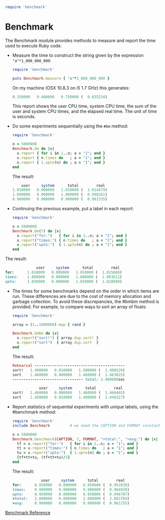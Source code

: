 
```ruby
require 'benchmark'
```

# Benchmark

The Benchmark module provides methods to measure and report the time
used to execute Ruby code.

* Measure the time to construct the string given by the expression
  `"a"*1_000_000_000`:   
  
  ```ruby
  require 'benchmark'
  
  puts Benchmark.measure { "a"*1_000_000_000 }
  ```
  
  On my machine (OSX 10.8.3 on i5 1.7 GHz) this generates:
  
  
  ```ruby
  0.350000   0.400000   0.750000 (  0.835234)
  ```
  
  This report shows the user CPU time, system CPU time, the sum of the
  user and system CPU times, and the elapsed real time. The unit of time
  is seconds.

* Do some experiments sequentially using the `#bm` method:
  
  
  ```ruby
  require 'benchmark'
  
  n = 5000000
  Benchmark.bm do |x|
    x.report { for i in 1..n; a = "1"; end }
    x.report { n.times do   ; a = "1"; end }
    x.report { 1.upto(n) do ; a = "1"; end }
  end
  ```
  
  The result:
  
  
  ```ruby
      user     system      total        real
  1.010000   0.000000   1.010000 (  1.014479)
  1.000000   0.000000   1.000000 (  0.998261)
  0.980000   0.000000   0.980000 (  0.981335)
  ```

* Continuing the previous example, put a label in each report:
  
  
  ```ruby
  require 'benchmark'
  
  n = 5000000
  Benchmark.bm(7) do |x|
    x.report("for:")   { for i in 1..n; a = "1"; end }
    x.report("times:") { n.times do   ; a = "1"; end }
    x.report("upto:")  { 1.upto(n) do ; a = "1"; end }
  end
  ```

The result:


```ruby
              user     system      total        real
for:      1.010000   0.000000   1.010000 (  1.015688)
times:    1.000000   0.000000   1.000000 (  1.003611)
upto:     1.030000   0.000000   1.030000 (  1.028098)
```

* The times for some benchmarks depend on the order in which items are
  run. These differences are due to the cost of memory allocation and
  garbage collection. To avoid these discrepancies, the #bmbm method is
  provided. For example, to compare ways to sort an array of floats:
  
  
  ```ruby
  require 'benchmark'
  
  array = (1..1000000).map { rand }
  
  Benchmark.bmbm do |x|
    x.report("sort!") { array.dup.sort! }
    x.report("sort")  { array.dup.sort  }
  end
  ```
  
  The result:
  
  
  ```ruby
  Rehearsal -----------------------------------------
  sort!   1.490000   0.010000   1.500000 (  1.490520)
  sort    1.460000   0.000000   1.460000 (  1.463025)
  -------------------------------- total: 2.960000sec
  
              user     system      total        real
  sort!   1.460000   0.000000   1.460000 (  1.460465)
  sort    1.450000   0.010000   1.460000 (  1.448327)
  ```

* Report statistics of sequential experiments with unique labels, using
  the #benchmark method:
  
  
  ```ruby
  require 'benchmark'
  include Benchmark         # we need the CAPTION and FORMAT constants
  
  n = 5000000
  Benchmark.benchmark(CAPTION, 7, FORMAT, ">total:", ">avg:") do |x|
    tf = x.report("for:")   { for i in 1..n; a = "1"; end }
    tt = x.report("times:") { n.times do   ; a = "1"; end }
    tu = x.report("upto:")  { 1.upto(n) do ; a = "1"; end }
    [tf+tt+tu, (tf+tt+tu)/3]
  end
  ```
  
  The result:
  
  
  ```ruby
               user     system      total        real
  for:      0.950000   0.000000   0.950000 (  0.952039)
  times:    0.980000   0.000000   0.980000 (  0.984938)
  upto:     0.950000   0.000000   0.950000 (  0.946787)
  >total:   2.880000   0.000000   2.880000 (  2.883764)
  >avg:     0.960000   0.000000   0.960000 (  0.961255)
  ```

[Benchmark
Reference](https://ruby-doc.org/stdlib-2.5.0/libdoc/benchmark/rdoc/Benchmark.html)

